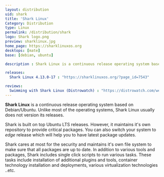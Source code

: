 ```yaml
---
layout: distribution
uid: shark
title: 'Shark Linux'
Category: Distribution
type: Linux
permalink: /distribution/shark
logo: Shark logo.png
preview: sharklinux.jpg
home_page: https://sharklinuxos.org
desktops: [mate]
base: [debian, ubuntu]

description : Shark Linux is a continuous release operating system based on Debian/Ubuntu. Unlike most of the operating systems, Shark Linux usually does not version its releases.

releases:
  Shark Linux 4.13.0-17 : "https://sharklinuxos.org/?page_id=7543"

reviews:
  Swimming with Shark Linux (Distrowatch) : "https://distrowatch.com/weekly.php?issue=20170619#sharklinux"
---
```

**Shark Linux** is a continuous release operating system based on Debian/Ubuntu. Unlike most of the operating systems, Shark Linux usually does not version its releases.

Shark is built on top Ubuntu LTS releases. However, it maintains it's own repository to provide critical packages. You can also switch your system to *edge* release which will help you to have latest package updates.

Shark cares at most for the security and maintains it's own file system to make sure that all packages are up to date. In addition to various tools and packages, Shark includes single click scripts to run various tasks. These tasks include installation of additional plugins and tools, container technology installation and deployments, various virtualization technologies ..etc.
